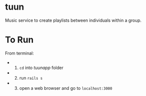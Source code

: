 # tuun
Music service to create playlists between individuals within a group.



# To Run
From terminal: 
- 1) `cd` into _tuunapp_ folder
- 2) run `rails s` 
- 3) open a web browser and go to `localhost:3000`
